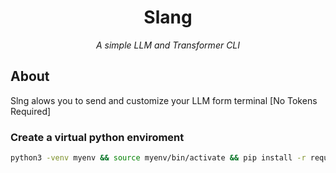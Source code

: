 <div>
    <h1 align="center"> Slang</h1>
</div>

<p align="center"><em>A simple LLM and Transformer CLI</em></p>
<!-- <p align="center"> </p> -->

## About
<p>Slng alows you to send and customize your LLM form terminal [No Tokens Required]</p>



### Create a virtual python enviroment
```bash
python3 -venv myenv && source myenv/bin/activate && pip install -r requirments.txt
```